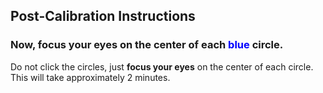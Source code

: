 ## Post-Calibration Instructions
### Now, <b>focus your eyes</b> on the center of each <span style="color:blue"> blue </span> circle.
Do not click the circles, just <b>focus your eyes</b> on the center of each circle.  
This will take approximately 2 minutes.